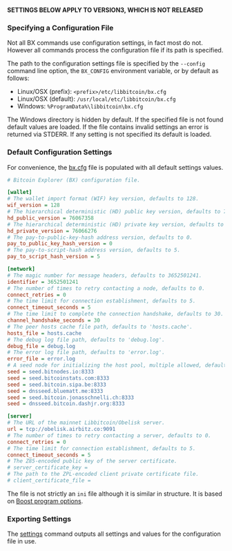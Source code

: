 **SETTINGS BELOW APPLY TO VERSION3, WHICH IS NOT RELEASED**

### Specifying a Configuration File
Not all BX commands use configuration settings, in fact most do not. However all commands process the configuration file if its path is specified.

The path to the configuration settings file is specified by the `--config` command line option, the `BX_CONFIG` environment variable, or by default as follows:

* Linux/OSX (prefix): `<prefix>/etc/libbitcoin/bx.cfg`
* Linux/OSX (default): `/usr/local/etc/libbitcoin/bx.cfg`
* Windows: `%ProgramData%\libbitcoin\bx.cfg`

The Windows directory is hidden by default. If the specified file is not found default values are loaded. If the file contains invalid settings an error is returned via STDERR. If any setting is not specified its default is loaded.

### Default Configuration Settings

For convenience, the [bx.cfg](https://github.com/libbitcoin/libbitcoin-explorer/blob/version2/data/bx.cfg) file is populated with all default settings values.
```ini
# Bitcoin Explorer (BX) configuration file.

[wallet]
# The wallet import format (WIF) key version, defaults to 128.
wif_version = 128
# The hierarchical deterministic (HD) public key version, defaults to 76067358.
hd_public_version = 76067358
# The hierarchical deterministic (HD) private key version, defaults to 76066276.
hd_private_version = 76066276
# The pay-to-public-key-hash address version, defaults to 0.
pay_to_public_key_hash_version = 0
# The pay-to-script-hash address version, defaults to 5.
pay_to_script_hash_version = 5

[network]
# The magic number for message headers, defaults to 3652501241.
identifier = 3652501241
# The number of times to retry contacting a node, defaults to 0.
connect_retries = 0
# The time limit for connection establishment, defaults to 5.
connect_timeout_seconds = 5
# The time limit to complete the connection handshake, defaults to 30.
channel_handshake_seconds = 30
# The peer hosts cache file path, defaults to 'hosts.cache'.
hosts_file = hosts.cache
# The debug log file path, defaults to 'debug.log'.
debug_file = debug.log
# The error log file path, defaults to 'error.log'.
error_file = error.log
# A seed node for initializing the host pool, multiple allowed, defaults shown.
seed = seed.bitnodes.io:8333
seed = seed.bitcoinstats.com:8333
seed = seed.bitcoin.sipa.be:8333
seed = dnsseed.bluematt.me:8333
seed = seed.bitcoin.jonasschnelli.ch:8333
seed = dnsseed.bitcoin.dashjr.org:8333

[server]
# The URL of the mainnet Libbitcoin/Obelisk server.
url = tcp://obelisk.airbitz.co:9091
# The number of times to retry contacting a server, defaults to 0.
connect_retries = 0
# The time limit for connection establishment, defaults to 5.
connect_timeout_seconds = 5
# The Z85-encoded public key of the server certificate.
# server_certificate_key = 
# The path to the ZPL-encoded client private certificate file.
# client_certificate_file = 
```

The file is not strictly an `ini` file although it is similar in structure. It is based on [Boost program options](http://www.boost.org/doc/libs/1_56_0/doc/html/program_options/overview.html#idp344521728).

### Exporting Settings
The [settings](bx-settings) command outputs all settings and values for the configuration file in use.